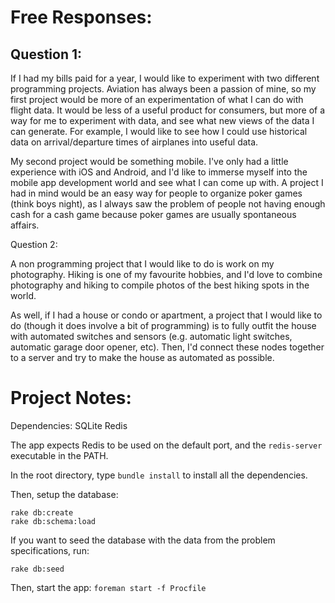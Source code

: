# Free Responses:

## Question 1:

If I had my bills paid for a year, I would like to experiment with two different programming projects. Aviation has always been a passion of mine, so my first project would be more of an experimentation of what I can do with flight data. It would be less of a useful product for consumers, but more of a way for me to experiment with data, and see what new views of the data I can generate. For example, I would like to see how I could use historical data on arrival/departure times of airplanes into useful data.

My second project would be something mobile. I've only had a little experience with iOS and Android, and I'd like to immerse myself into the mobile app development world and see what I can come up with. A project I had in mind would be an easy way for people to organize poker games (think boys night), as I always saw the problem of people not having enough cash for a cash game because poker games are usually spontaneous affairs.

Question 2:

A non programming project that I would like to do is work on my photography. Hiking is one of my favourite hobbies, and I'd love to combine photography and hiking to compile photos of the best hiking spots in the world.

As well, if I had a house or condo or apartment, a project that I would like to do (though it does involve a bit of programming) is to fully outfit the house with automated switches and sensors (e.g. automatic light switches, automatic garage door opener, etc). Then, I'd connect these nodes together to a server and try to make the house as automated as possible.

# Project Notes:

Dependencies:
SQLite
Redis

The app expects Redis to be used on the default port, and the `redis-server` executable in the PATH.

In the root directory, type `bundle install` to install all the dependencies.

Then, setup the database:

```
rake db:create
rake db:schema:load
```

If you want to seed the database with the data from the problem specifications, run:

```
rake db:seed
```

Then, start the app: `foreman start -f Procfile`
